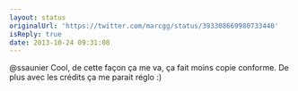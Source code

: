 ```yaml
---
layout: status
originalUrl: 'https://twitter.com/marcgg/status/393308669980733440'
isReply: true
date: 2013-10-24 09:31:08
---
```


@ssaunier Cool, de cette façon ça me va, ça fait moins copie conforme. De plus avec les crédits ça me parait réglo :)
